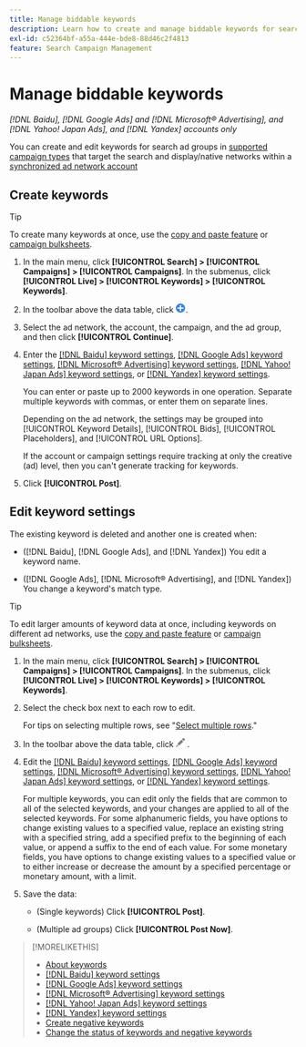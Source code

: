 ```yaml
---
title: Manage biddable keywords
description: Learn how to create and manage biddable keywords for search ad groups.
exl-id: c52364bf-a55a-444e-bde8-88d46c2f4813
feature: Search Campaign Management
---
```

# Manage biddable keywords

*[!DNL Baidu], [!DNL Google Ads] and [!DNL Microsoft® Advertising], and [!DNL Yahoo! Japan Ads], and [!DNL Yandex] accounts only*

You can create and edit keywords for search ad groups in [supported campaign types](/help/search-social-commerce/introduction/supported-inventory.md) that target the search and display/native networks within a [synchronized ad network account](/help/search-social-commerce/campaign-management/accounts/ad-network-account-about.md)

## Create keywords

>[!TIP]
>
>To create many keywords at once, use the [copy and paste feature](/help/search-social-commerce/campaign-management/campaigns/copy-paste.md) or [campaign bulksheets](/help/search-social-commerce/campaign-management/bulksheets/bulksheet-about.md).

1. In the main menu, click **[!UICONTROL Search] > [!UICONTROL Campaigns] > [!UICONTROL Campaigns]**. In the submenus, click **[!UICONTROL Live] > [!UICONTROL Keywords] > [!UICONTROL Keywords]**.

1. In the toolbar above the data table, click ![Create](/help/search-social-commerce/assets/add.png "Create").

1. Select the ad network, the account, the campaign, and the ad group, and then click **[!UICONTROL Continue]**.

1. Enter the [[!DNL Baidu] keyword settings](keyword-settings-baidu.md), [[!DNL Google Ads] keyword settings](keyword-settings-google.md), [[!DNL Microsoft® Advertising] keyword settings](keyword-settings-microsoft.md), [[!DNL Yahoo! Japan Ads] keyword settings](keyword-settings-yahoo-japan.md), or [[!DNL Yandex] keyword settings](keyword-settings-yandex.md).

   You can enter or paste up to 2000 keywords in one operation. Separate multiple keywords with commas, or enter them on separate lines.
   
   Depending on the ad network, the settings may be grouped into [!UICONTROL Keyword Details], [!UICONTROL Bids], [!UICONTROL Placeholders], and [!UICONTROL URL Options].
   
   If the account or campaign settings require tracking at only the creative (ad) level, then you can't generate tracking for keywords.

1. Click **[!UICONTROL Post]**.

## Edit keyword settings

The existing keyword is deleted and another one is created when:

* ([!DNL Baidu], [!DNL Google Ads], and [!DNL Yandex]) You edit a keyword name.

* ([!DNL Google Ads], [!DNL Microsoft® Advertising], and [!DNL Yandex]) You change a keyword's match type.

>[!TIP]
>
>To edit larger amounts of keyword data at once, including keywords on different ad networks, use the [copy and paste feature](/help/search-social-commerce/campaign-management/campaigns/copy-paste.md) or [campaign bulksheets](/help/search-social-commerce/campaign-management/bulksheets/bulksheet-about.md).

1. In the main menu, click **[!UICONTROL Search] > [!UICONTROL Campaigns] > [!UICONTROL Campaigns]**. In the submenus, click **[!UICONTROL Live] > [!UICONTROL Keywords] > [!UICONTROL Keywords]**.

1. Select the check box next to each row to edit.

   For tips on selecting multiple rows, see "[Select multiple rows](/help/search-social-commerce/common-tasks/navigation-editing-selection/multiple-rows-select.md)."

1. In the toolbar above the data table, click ![Edit](/help/search-social-commerce/assets/edit.png "Edit") .

1. Edit the [[!DNL Baidu] keyword settings](keyword-settings-baidu.md), [[!DNL Google Ads] keyword settings](keyword-settings-google.md), [[!DNL Microsoft® Advertising] keyword settings](keyword-settings-microsoft.md), [[!DNL Yahoo! Japan Ads] keyword settings](keyword-settings-yahoo-japan.md), or [[!DNL Yandex] keyword settings](keyword-settings-yandex.md).

   For multiple keywords, you can edit only the fields that are common to all of the selected keywords, and your changes are applied to all of the selected keywords. For some alphanumeric fields, you have options to change existing values to a specified value, replace an existing string with a specified string, add a specified prefix to the beginning of each value, or append a suffix to the end of each value. For some monetary fields, you have options to change existing values to a specified value or to either increase or decrease the amount by a specified percentage or monetary amount, with a limit.

1. Save the data:

   * (Single keywords) Click **[!UICONTROL Post]**.
   
   * (Multiple ad groups) Click **[!UICONTROL Post Now]**.

>[!MORELIKETHIS]
>
>* [About keywords](keyword-about.md)
>* [[!DNL Baidu] keyword settings](keyword-settings-baidu.md)
>* [[!DNL Google Ads] keyword settings](keyword-settings-google.md)
>* [[!DNL Microsoft® Advertising] keyword settings](keyword-settings-microsoft.md)
>* [[!DNL Yahoo! Japan Ads] keyword settings](keyword-settings-yahoo-japan.md)
>* [[!DNL Yandex] keyword settings](keyword-settings-yandex.md)
>* [Create negative keywords](/help/search-social-commerce/campaign-management/campaigns/keyword-negative-create.md)
>* [Change the status of keywords and negative keywords](keyword-status-edit.md)
